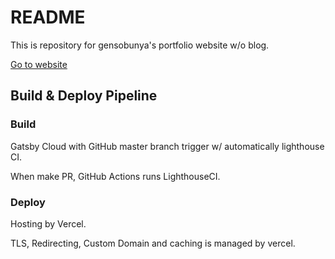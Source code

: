 # README

This is repository for gensobunya's portfolio website w/o blog.

[Go to website](https://www.gensobunya.net)

## Build & Deploy Pipeline

### Build

Gatsby Cloud with GitHub master branch trigger w/ automatically lighthouse CI.

When make PR, GitHub Actions runs LighthouseCI.

### Deploy

Hosting by Vercel.

TLS, Redirecting, Custom Domain and caching is managed by vercel.

